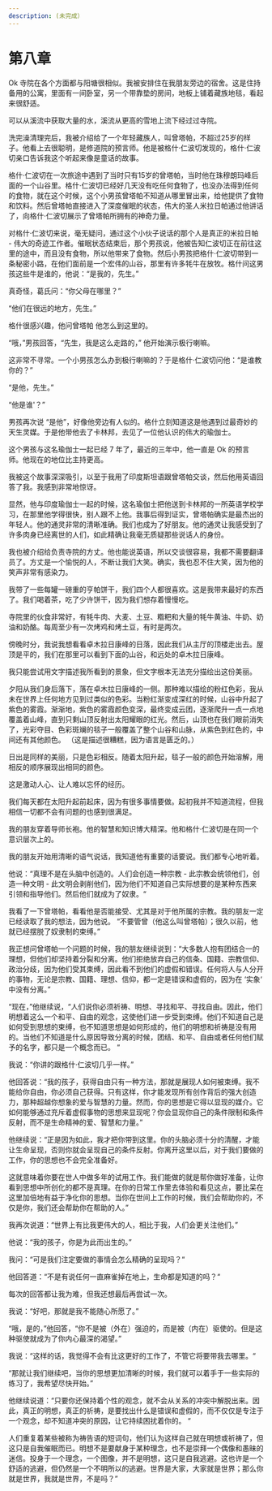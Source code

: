 ```yaml
---
description: (未完成）
---
```


# 第八章

Ok 寺院在各个方面都与阳塘很相似。我被安排住在我朋友旁边的宿舍。这是住持备用的公寓，里面有一间卧室，另一个带靠垫的房间，地板上铺着藏族地毯，看起来很舒适。 

可以从溪流中获取大量的水，溪流从更高的雪地上流下经过过寺院。 

洗完澡清理完后，我被介绍给了一个年轻藏族人，叫曾塔帕，不超过25岁的样子。他看上去很聪明，是修道院的预言师。他是被格什·仁波切发现的，格什·仁波切亲口告诉我这个听起来像是童话的故事。

格什·仁波切在一次旅途中遇到了当时只有15岁的曾塔帕，当时他在珠穆朗玛峰后面的一个山谷里。格什·仁波切已经好几天没有吃任何食物了，也没办法得到任何的食物，就在这个时候，这个小男孩曾塔帕不知道从哪里冒出来，给他提供了食物和饮料。然后曾塔帕直接进入了深度催眠的状态，伟大的圣人米拉日帕通过他讲话了，向格什·仁波切展示了曾塔帕所拥有的神奇力量。 

对格什·仁波切来说，毫无疑问，通过这个小伙子说话的那个人是真正的米拉日帕 - 伟大的奇迹工作者。催眠状态结束后，那个男孩说，他被告知仁波切正在前往这里的途中，而且没有食物，所以他带来了食物。然后小男孩把格什·仁波切带到一条秘密小路，在他们面前是一个宏伟的山谷，那里有许多牦牛在放牧。格什问这男孩这些牛是谁的，他说：“是我的，先生。”

真奇怪，葛氏问：“你父母在哪里？” 

“他们在很远的地方，先生。” 

格什很感兴趣，他问曾塔帕 他怎么到这里的。 

“哦，”男孩回答，“先生，我是这么走路的，” 他开始演示极行喇嘛。

这非常不寻常。一个小男孩怎么办到极行喇嘛的？于是格什·仁波切问他：“是谁教你的？” 

“是他，先生。” 

“他是谁'？” 

男孩再次说 “是他”，好像他旁边有人似的。格什立刻知道这是他遇到过最奇妙的天生灵媒。于是他带他去了卡林邦，去见了一位他认识的伟大的瑜伽士。

这个男孩与这名瑜伽士一起已经 7 年了，最近的三年中，他一直是 Ok 的预言师。他现在的地位比主持更高。 

我被这个故事深深吸引，以至于我用了印度斯坦语跟曾塔帕交谈，然后他用英语回答了我。我感到非常地惊讶。 

显然，他与印度瑜伽士一起的时候，这名瑜伽士把他送到卡林邦的一所英语学校学习，在那里他学得很快，别人跟不上他。我事后得到证实，曾塔帕确实是最杰出的年轻人。他的通灵非常的清晰准确。我们也成为了好朋友。他的通灵让我感受到了许多肉身已经离世的人们，如此精确让我毫无质疑那些说话人的身份。 

我也被介绍给负责寺院的方丈。他也能说英语，所以交谈很容易，我都不需要翻译员了。方丈是一个愉悦的人，不断让我们大笑。确实，我也忍不住大笑，因为他的笑声非常有感染力。

我带了一些每罐一磅重的亨帕饼干，我们四个人都很喜欢。这是我带来最好的东西了。我们喝着茶，吃了少许饼干，因为我们想存着慢慢吃。 

寺院里的伙食非常好，有牦牛肉、大麦、土豆、糌粑和大量的牦牛黄油、牛奶、奶油和奶酪。每周至少有一次烤鸡和烤土豆，有时是两次。 

傍晚时分，我说我想看看卓木拉日康峰的日落，因此我们从主厅的顶楼走出去。屋顶是平的，我们在那里可以看到下面的山谷，和远处的卓木拉日康峰。 

我只能尝试用文字描述我所看到的景象，但文字根本无法充分描绘出这份美丽。 

夕阳从我们身后落下，落在卓木拉日康峰的一侧。那种难以描绘的粉红色彩，我从未在世界上任何地方见到过类似的色彩。当粉红渐变成深红的时候，山谷中升起了紫色的雾霞。渐渐地，紫色的雾霞颜色变深，最终变成云团，逐渐爬升一点一点地覆盖着山峰，直到只剩山顶反射出太阳耀眼的红光。然后，山顶也在我们眼前消失了，光彩夺目、色彩斑斓的毯子一般覆盖了整个山谷和山脉，从紫色到红色的，中间还有其他颜色。 （这是描述很糟糕，因为语言是匮乏的。） 

日出是同样的美丽，只是色彩相反。随着太阳升起，毯子一般的颜色开始溶解，用相反的顺序展现出相同的颜色。 

这是激动人心、让人难以忘怀的经历。 

我们每天都在太阳升起前起床，因为有很多事情要做。起初我并不知道流程，但我相信一切都不会有问题的也感到很满足。

我的朋友穿着导师长袍。他的智慧和知识博大精深。他和格什·仁波切是在同一个意识层次上的。

我的朋友开始用清晰的语气说话，我知道他有重要的话要说。我们都专心地听着。 

他说：“真理不是在头脑中创造的。人们会创造一种宗教 - 此宗教会统领他们，创造一种文明 - 此文明会剥削他们，因为他们不知道自己实际想要的是某种东西来引领和指导他们。然后他们就成为了奴隶。“

我看了一下曾塔帕，看看他是否能接受、尤其是对于他所属的宗教。我的朋友一定已经读取了我的想法，因为他说。 “不要管曾（他这么叫曾塔帕）；很久以前，他就已经摆脱了奴隶制的束缚。” 

我正想问曾塔帕一个问题的时候，我的朋友继续说到：“大多数人抱有团结合一的理想，但他们却坚持着分裂和分离。他们拒绝放弃自己的信条、国籍、宗教信仰、政治分歧，因为他们受其束缚，因此看不到他们的虚假和错误。任何将人与人分开的事物，无论是宗教、国籍、理想、信仰，都一定是错误和虚假的，因为在 ‘实象‘ 中没有分离。” 

“现在，”他继续说，“人们说你必须祈祷、明想、寻找和平、寻找自由。因此，他们明想着这么一个和平、自由的观念，这使他们进一步受到束缚。他们不知道自己是如何受到思想的束缚，也不知道思想是如何形成的，他们的明想和祈祷是没有用的。当他们不知道是什么原因导致分离的时候，团结、和平、自由或者任何他们赋予的名字，都只是一个概念而已。 “

我说：“你讲的跟格什·仁波切几乎一样。” 

他回答说：“我的孩子，获得自由只有一种方法，那就是展现人如何被束缚。我不能给你自由，你必须自己获得。只有这样，你才能发现所有创作背后的强大创造力，那种超越你想象的爱与智慧的力量。然而，你的思想是它得以显现的媒介。它如何能够通过充斥着虚假事物的思想来显现呢？你会显现你自己的条件限制和条件反射，而不是生命精神的爱、智慧和力量。”

他继续说：“正是因为如此，我才把你带到这里。你的头脑必须十分的清醒，才能让生命呈现，否则你就会呈现自己的条件反射。你离开这里以后，对于我们要做的工作，你的思想也不会完全准备好。

这就意味着你要在世人中做多年的试用工作。我们能做的就是帮你做好准备，让你看到思想中所创化的都不是真理。在你的日常工作里去体验和看见这点，要比呆在这里加倍地有益于净化你的思想。当你在世间上工作的时候，我们会帮助你的，不仅是你，我们还会帮助你在帮助的人。” 

我再次说道：“世界上有比我更伟大的人，相比于我，人们会更关注他们。” 

他说：“我的孩子，你是为此而出生的。” 

我问：“可是我们注定要做的事情会怎么精确的呈现吗？“

他回答道：“不是有说任何一直麻雀掉在地上，生命都是知道的吗？“

每次的回答都让我为难，但我还想最后再尝试一次。 

我说：“好吧，那就是我不能随心所愿了。” 

“哦，是的，”他回答，“你不是被（外在）强迫的，而是被（内在）驱使的。但是这种驱使就成为了你内心最深的渴望。” 

我说：“这样的话，我觉得不会有比这更好的工作了，不管它将要带我去哪里。“

“那就让我们继续吧，当你的思想更加清晰的时候，我们就可以着手于一些实际的练习了，我希望尽快开始。” 

他继续说道：“只要你还保持着个性的观念，就不会从关系的冲突中解脱出来。因此，真正的明想，真正的祈祷，是要找出什么是错误和虚假的，而不仅仅是专注于一个观念，却不知道冲突的原因，让它持续困扰着你的。 “

人们重复着某些被称为祷告语的短词句，他们认为这样自己就在明想或祈祷了，但这只是自我催眠而已。明想不是要献身于某种理念，也不是崇拜一个偶像和愚昧的迷信。投身于一个理念，一个图像，并不是明想，这只是自我逃避。这也许是一个舒适的逃避，但仍然是一个不明所以的逃避。世界是大家，大家就是世界；那么你就是世界，我就是世界，不是吗？”



